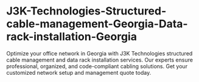 # J3K-Technologies-Structured-cable-management-Georgia-Data-rack-installation-Georgia
Optimize your office network in Georgia with J3K Technologies structured cable management and data rack installation services. Our experts ensure professional, organized, and code-compliant cabling solutions. Get your customized network setup and management quote today.

